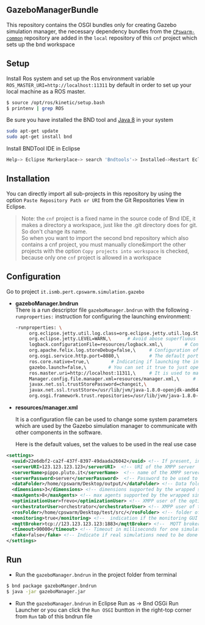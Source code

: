 ## GazeboManagerBundle

This repository contains the OSGI bundles only for creating Gazebo simulation manager, the necessary dependency bundles from the [`CPswarm-common`](https://git.pertforge.ismb.it/rzhao/cpswarm-common) repository are added in the `local` repository of this `cnf` project which sets up the bnd workspace

## Setup
Install Ros system and set up the Ros environment variable `ROS_MASTER_URI=http://localhost:11311` by default in order to set up your local machine as a ROS master.
``` bash
$ source /opt/ros/kinetic/setup.bash
$ printenv | grep ROS
```
Be sure you have installed the BND tool and [Java 8](http://www.oracle.com/technetwork/java/javase/downloads/jdk8-downloads-2133151.html) in your system
``` bash
sudo apt-get update
sudo apt-get install bnd
```
Install BNDTool IDE in Eclipse
``` bash
Help-> Eclipse Markerplace-> search 'Bndtools'-> Installed->Restart Eclipse.
```
## Installation

You can directly import all sub-projects in this repository by using the option `Paste Repository Path or URI` from the Git Repositories View in Eclipse.

>Note: the `cnf` project is a fixed name in the source code of Bnd IDE, it makes a directory a workspace, just like the .git directory does for git. So don't change its name.\
>So when you want to import the second bnd repository which also contains a cnf project, you must manually clone&import the other projects with the option `Copy projects into workspace` is checked, because only one `cnf` project is allowed in a workspace

## Configuration

Go to project `it.ismb.pert.cpswarm.simulation.gazebo`
*  **gazeboManager.bndrun**   
   There is a run descriptor file `gazeboManager.bndrun` with the following `-runproperties:` instruction for configuring the launching environment:
   ``` bash
   -runproperties: \
        org.eclipse.jetty.util.log.class=org.eclipse.jetty.util.log.StdErrLog,\
	    org.eclipse.jetty.LEVEL=WARN,\      # Avoid abose superfluous debug info printed on Stdin.
	    logback.configurationFile=resources/logback.xml,\        # Configuration of ch.qos.logback.core bundle
	    org.apache.felix.log.storeDebug=false,\     # Configuration of org.apache.felix.log bundle to determine whether or not debug messages will be stored in the history
	    org.osgi.service.http.port=8080,\           # The default port used for Felix servlets and resources available via HTTP
	    ros.core.native=true,\        # Indicating if launching the installed ROS system or the rosjava ROScore implementation of the rosjava_core project
	    gazebo.launch=false,\        # You can set it true to just open the Gazebo simulator without running a simulation to use `loadScene` command, but as a dependency bundle for the simulation manager, it's false
	    ros.master.uri=http://localhost:11311,\     # It is used to manually indicate the Ros environment variable in case the user doesn't set it during the Ros installation
	    Manager.config.file.manager.xml=resources/manager.xml,\     # Specify the location of the configuration file of the Gazebo simulation manager
	    javax.net.ssl.trustStorePassword=changeit,\
	    javax.net.ssl.trustStore=/usr/lib/jvm/java-1.8.0-openjdk-amd64/jre/lib/security/cacerts,\      # Replace path of the JDK with the user's value in real use case
	    org.osgi.framework.trust.repositories=/usr/lib/jvm/java-1.8.0-openjdk-amd64/jre/lib/security/cacerts      # Replace path of the JDK with the user's value in real use case
    ```  
*  **resources/manager.xml**

   It is a configuration file can be used to change some system parameters which are used by the Gazebo simulation manager to communicate with other components in the software. 

   Here is the default values, set the values to be used in the real use case
``` xml
<settings>
  <uuid>22e6dbf2-ca2f-437f-8397-49daada26042</uuid> <!-- If present, indicates the UUID to be used in the JID (it is useful to have fixed JIDs) -->
  <serverURI>123.123.123.123</serverURI>  <!-- URI of the XMPP server  -->
  <serverName>pippo.pluto.it</serverName>  <!-- name of the XMPP server  -->
  <serverPassword>server</serverPassword>  <!-- Password to be used to connect to the XMPP server -->
  <dataFolder>/home/cpswarm/Desktop/output/</dataFolder> <!-- Data folder where to store the data -->
  <dimensions>3</dimensions> <!-- dimensions supported by the wrapped simulator -->
  <maxAgents>8</maxAgents> <!-- max agents supported by the wrapped simulator -->
  <optimizationUser>frevo</optimizationUser> <!-- XMPP user of the optimization tool -->
  <orchestratorUser>orchestrator</orchestratorUser> <!-- XMPP user of the orchestrator -->
  <rosFolder>/home/cpswarm/Desktop/test/src/</rosFolder> <!-- folder of the ROS workspace, it must be the <src> folder -->
  <monitoring>true</monitoring> <!--  indication if the monitoring GUI has to be used or not  -->
  <mqttBroker>tcp://123.123.123.123:1883</mqttBroker> <!--  MQTT broker to be used if the monitoring is set to true  -->
  <timeout>90000</timeout> <!-- Timeout in milliseconds for one simulation -->
  <fake>false</fake> <!-- Indicate if real simulations need to be done or not -->
</settings>
```

## Run


*  Run the `gazeboManager.bndrun` in the project folder from terminal
``` bash
$ bnd package gazeboManger.bndrun
$ java -jar gazeboManager.jar
```
*  Run the `gazeboManager.bndrun` in Eclipse
   Run as -> Bnd OSGi Run Launcher
   or you can click the `Run OSGI` buntton in the right-top corner from `Run` tab of this bndrun file


